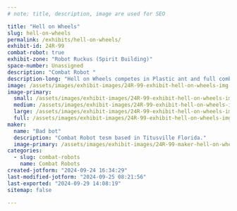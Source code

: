 ```yaml
---
# note: title, description, image are used for SEO

title: "Hell on Wheels"
slug: hell-on-wheels
permalink: /exhibits/hell-on-wheels/
exhibit-id: 24R-99
combat-robot: true
exhibit-zone: "Robot Ruckus (Spirit Building)"
space-number: Unassigned
description: "Combat Robot "
description-long: "Hell on Wheels competes in Plastic ant and full combat class"
image: /assets/images/exhibit-images/24R-99-exhibit-hell-on-wheels-img-20240720-103204583-hdr-large.jpg
image-primary: 
  small: /assets/images/exhibit-images/24R-99-exhibit-hell-on-wheels-img-20240720-103204583-hdr-small.jpg
  medium: /assets/images/exhibit-images/24R-99-exhibit-hell-on-wheels-img-20240720-103204583-hdr-medium.jpg
  large: /assets/images/exhibit-images/24R-99-exhibit-hell-on-wheels-img-20240720-103204583-hdr-large.jpg
  full: /assets/images/exhibit-images/24R-99-exhibit-hell-on-wheels-img-20240720-103204583-hdr-full.jpg
maker: 
  name: "Bad bot"
  description: "Combat Robot tesm based in Titusville Florida."
  image-primary: /assets/images/exhibit-images/24R-99-maker-hell-on-wheels-img-20240420-093712471-medium.jpg
categories: 
  - slug: combat-robots
    name: Combat Robots
created-jotform: "2024-09-24 16:34:29"
last-modified-jotform: "2024-09-25 08:21:56"
last-exported: "2024-09-29 14:08:19"
sitemap: false

---
```

